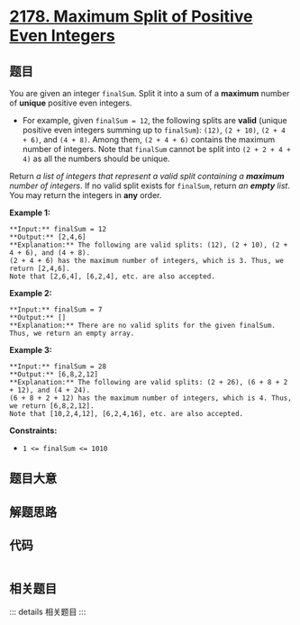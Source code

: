 # [2178. Maximum Split of Positive Even Integers](https://leetcode.com/problems/maximum-split-of-positive-even-integers)

## 题目

You are given an integer `finalSum`. Split it into a sum of a **maximum**
number of **unique** positive even integers.

  * For example, given `finalSum = 12`, the following splits are **valid** (unique positive even integers summing up to `finalSum`): `(12)`, `(2 + 10)`, `(2 + 4 + 6)`, and `(4 + 8)`. Among them, `(2 + 4 + 6)` contains the maximum number of integers. Note that `finalSum` cannot be split into `(2 + 2 + 4 + 4)` as all the numbers should be unique.

Return _a list of integers that represent a valid split containing a
**maximum** number of integers_. If no valid split exists for `finalSum`,
return _an **empty** list_. You may return the integers in **any** order.



**Example 1:**

    
    
    **Input:** finalSum = 12
    **Output:** [2,4,6]
    **Explanation:** The following are valid splits: (12), (2 + 10), (2 + 4 + 6), and (4 + 8).
    (2 + 4 + 6) has the maximum number of integers, which is 3. Thus, we return [2,4,6].
    Note that [2,6,4], [6,2,4], etc. are also accepted.
    

**Example 2:**

    
    
    **Input:** finalSum = 7
    **Output:** []
    **Explanation:** There are no valid splits for the given finalSum.
    Thus, we return an empty array.
    

**Example 3:**

    
    
    **Input:** finalSum = 28
    **Output:** [6,8,2,12]
    **Explanation:** The following are valid splits: (2 + 26), (6 + 8 + 2 + 12), and (4 + 24). 
    (6 + 8 + 2 + 12) has the maximum number of integers, which is 4. Thus, we return [6,8,2,12].
    Note that [10,2,4,12], [6,2,4,16], etc. are also accepted.
    



**Constraints:**

  * `1 <= finalSum <= 1010`


## 题目大意

## 解题思路

## 代码

```javascript

```

## 相关题目

::: details 相关题目
:::
